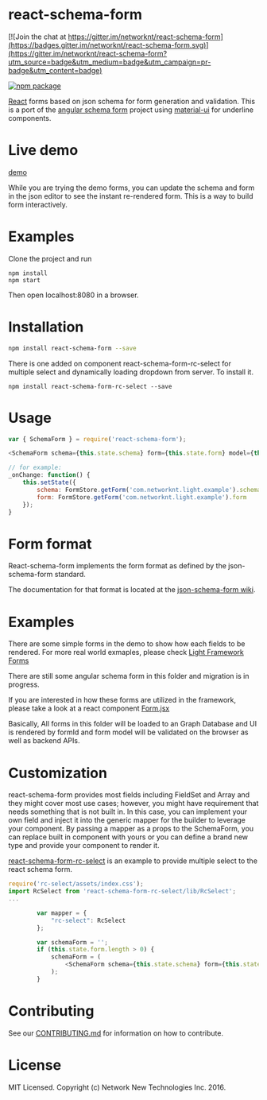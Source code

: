 # react-schema-form

[![Join the chat at https://gitter.im/networknt/react-schema-form](https://badges.gitter.im/networknt/react-schema-form.svg)](https://gitter.im/networknt/react-schema-form?utm_source=badge&utm_medium=badge&utm_campaign=pr-badge&utm_content=badge)

[![npm package](https://img.shields.io/npm/v/react-schema-form.svg?style=flat-square)](https://www.npmjs.org/package/react-schema-form)

[React](http://facebook.github.io/react/) forms based on json schema for form generation and validation. This is a port of the [angular schema form](https://github.com/Textalk/angular-schema-form) project using
[material-ui](http://www.material-ui.com/) for underline components.

# Live demo
[demo](http://networknt.github.io/react-schema-form/)

While you are trying the demo forms, you can update the schema and form in the json editor to see the instant re-rendered form. This is a way to build form interactively.

# Examples
Clone the project and run

```
npm install
npm start
```

Then open localhost:8080 in a browser.

# Installation

```sh
npm install react-schema-form --save
```

There is one added on component react-schema-form-rc-select for multiple select and dynamically loading dropdown from server. To install it.
```
npm install react-schema-form-rc-select --save
```

# Usage
```js
var { SchemaForm } = require('react-schema-form');

<SchemaForm schema={this.state.schema} form={this.state.form} model={this.props.model} onModelChange={this.props.onModelChange} />

// for example:
_onChange: function() {
    this.setState({
        schema: FormStore.getForm('com.networknt.light.example').schema,
        form: FormStore.getForm('com.networknt.light.example').form
    });
}
```

# Form format

React-schema-form implements the form format as defined by the json-schema-form standard.

The documentation for that format is located at the [json-schema-form wiki](https://github.com/json-schema-form/json-schema-form/wiki/Documentation).

# Examples

There are some simple forms in the demo to show how each fields to be rendered.
For more real world exmaples, please check [Light Framework Forms](https://github.com/networknt/light/tree/master/server/src/main/resources/form)

There are still some angular schema form in this folder and migration is in progress.

If you are interested in how these forms are utilized in the framework, please take a look at a react component [Form.jsx](https://github.com/networknt/light/blob/master/edibleforestgarden/src/app/components/Form.jsx)

Basically, All forms in this folder will be loaded to an Graph Database and UI is rendered by formId and form model will be validated on the browser as well as
backend APIs.


# Customization
react-schema-form provides most fields including FieldSet and Array and they might cover most use cases; however, you might have requirement that needs something that is not built in. In this case, you
can implement your own field and inject it into the generic mapper for the builder to leverage your component. By passing a mapper as a props to the SchemaForm, you can replace built in component with
yours or you can define a brand new type and provide your component to render it.

[react-schema-form-rc-select](https://github.com/networknt/react-schema-form-rc-select) is an example to provide multiple select to the react schema form.

```js
require('rc-select/assets/index.css');
import RcSelect from 'react-schema-form-rc-select/lib/RcSelect';
...

        var mapper = {
            "rc-select": RcSelect
        };

        var schemaForm = '';
        if (this.state.form.length > 0) {
            schemaForm = (
                <SchemaForm schema={this.state.schema} form={this.state.form} model={this.state.model} onModelChange={this.onModelChange} mapper={mapper} />
            );
        }


```


# Contributing

See our [CONTRIBUTING.md](https://github.com/networknt/react-schema-form/CONTRIBUTING.md) for information on how to contribute.


# License

MIT Licensed. Copyright (c) Network New Technologies Inc. 2016.
